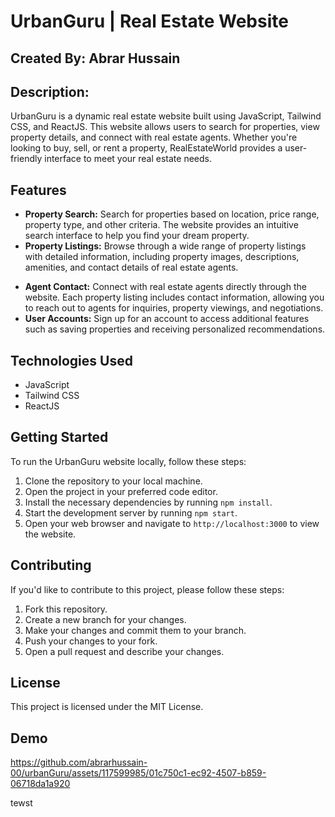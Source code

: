 # UrbanGuru | Real Estate Website

## Created By: Abrar Hussain

## Description:
UrbanGuru is a dynamic real estate website built using JavaScript, Tailwind CSS, and ReactJS. This website allows users to search for properties, view property details, and connect with real estate agents. Whether you're looking to buy, sell, or rent a property, RealEstateWorld provides a user-friendly interface to meet your real estate needs.

## Features

- **Property Search:** Search for properties based on location, price range, property type, and other criteria. The website provides an intuitive search interface to help you find your dream property.
- **Property Listings:** Browse through a wide range of property listings with detailed information, including property images, descriptions, amenities, and contact details of real estate agents.
<!-- - **Saved Properties:** Create an account and save your favorite properties for future reference. You can also compare multiple properties side by side to make informed decisions. -->
- **Agent Contact:** Connect with real estate agents directly through the website. Each property listing includes contact information, allowing you to reach out to agents for inquiries, property viewings, and negotiations.
- **User Accounts:** Sign up for an account to access additional features such as saving properties and receiving personalized recommendations.

## Technologies Used

- JavaScript
- Tailwind CSS
- ReactJS

## Getting Started

To run the UrbanGuru website locally, follow these steps:

1. Clone the repository to your local machine.
2. Open the project in your preferred code editor.
3. Install the necessary dependencies by running `npm install`.
4. Start the development server by running `npm start`.
5. Open your web browser and navigate to `http://localhost:3000` to view the website.

## Contributing

If you'd like to contribute to this project, please follow these steps:

1. Fork this repository.
2. Create a new branch for your changes.
3. Make your changes and commit them to your branch.
4. Push your changes to your fork.
5. Open a pull request and describe your changes.

## License

This project is licensed under the MIT License.

## Demo

https://github.com/abrarhussain-00/urbanGuru/assets/117599985/01c750c1-ec92-4507-b859-06718da1a920

tewst